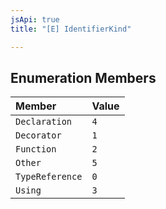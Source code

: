```yaml
---
jsApi: true
title: "[E] IdentifierKind"

---
```

## Enumeration Members

| Member | Value |
| :------ | :------ |
| `Declaration` | ``4`` |
| `Decorator` | ``1`` |
| `Function` | ``2`` |
| `Other` | ``5`` |
| `TypeReference` | ``0`` |
| `Using` | ``3`` |
